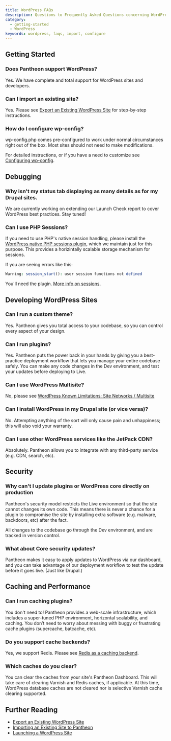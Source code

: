 ```yaml
---
title: WordPress FAQs
description: Questions to Frequently Asked Questions concerning WordPress on the Pantheon Website Management Platform.
category:
  - getting-started
  - WordPress
keywords: wordpress, faqs, import, configure
---
```

## Getting Started

### Does Pantheon support WordPress?

Yes. We have complete and total support for WordPress sites and developers.

### Can I import an existing site?

Yes. Please see [Export an Existing WordPress Site](/docs/articles/wordpress/export-an-existing-wordpress-site) for step-by-step instructions.

### How do I configure wp-config?

wp-config.php comes pre-configured to work under normal circumstances right out of the box. Most sites should not need to make modifications.

For detailed instructions, or if you have a need to customize see [Configuring wp-config](/docs/articles/wordpress/configuring-wp-config-php).

## Debugging

### Why isn't my status tab displaying as many details as for my Drupal sites.

We are currently working on extending our Launch Check report to cover WordPress best practices. Stay tuned!

### Can I use PHP Sessions?

If you need to use PHP's native session handling, please install the [WordPress native PHP sessions plugin](https://wordpress.org/plugins/wp-native-php-sessions/), which we maintain just for this purpose. This provides a horizintally scalable storage mechanism for sessions.

If you are seeing errors like this:

```php
Warning: session_start(): user session functions not defined
```

You'll need the plugin. [More info on sessions](/docs/articles/wordpress/wordpress-and-php-sessions/).

## Developing WordPress Sites

### Can I run a custom theme?

Yes. Pantheon gives you total access to your codebase, so you can control every aspect of your design.

### Can I run plugins?

Yes. Pantheon puts the power back in your hands by giving you a best-practice deployment workflow that lets you manage your entire codebase safely. You can make any code changes in the Dev environment, and test your updates before deploying to Live.

### Can I use WordPress Multisite?

No, please see [WordPress Known Limitations: Site Networks / Multisite](/docs/articles/wordpress/wordpress-known-issues/#site-networks-/-multisite)

### Can I install WordPress in my Drupal site (or vice versa)?

No. Attempting anything of the sort will only cause pain and unhappiness; this will also void your warranty.

### Can I use other WordPress services like the JetPack CDN?

Absolutely. Pantheon allows you to integrate with any third-party service (e.g. CDN, search, etc).

## Security

### Why can't I update plugins or WordPress core directly on production

Pantheon's security model restricts the Live environment so that the site cannot changes its own code. This means there is never a chance for a plugin to compromise the site by installing extra software (e.g. malware, backdoors, etc) after the fact.

All changes to the codebase go through the Dev environment, and are tracked in version control.

### What about Core security updates?

Pantheon makes it easy to apply updates to WordPress via our dashboard, and you can take advantage of our deployment workflow to test the update before it goes live. (Just like Drupal.)

## Caching and Performance

### Can I run caching plugins?

You don't need to! Pantheon provides a web-scale infrastructure, which includes a super-tuned PHP environment, horizontal scalability, and caching. You don’t need to worry about messing with buggy or frustrating cache plugins (supercache, batcache, etc).

### Do you support cache backends?

Yes, we support Redis. Please see [Redis as a caching backend](/docs/articles/sites/redis-as-a-caching-backend).

### Which caches do you clear?

You can clear the caches from your site's Pantheon Dashboard. This will take care of clearing Varnish and Redis caches, if applicable. At this time, WordPress database caches are not cleared nor is selective Varnish cache clearing supported.


## Further Reading

- [Export an Existing WordPress Site](/docs/articles/wordpress/export-an-existing-wordpress-site)
- [Importing an Existing Site to Pantheon](/docs/articles/sites/create/importing-an-existing-site)
- [Launching a WordPress Site](/docs/articles/wordpress/starting-wordpress-site/)
